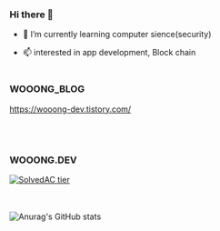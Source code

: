 

### Hi there 👋

- 🌱 I’m currently learning computer sience(security)<br>

- 📫 interested in app development, Block chain
<br><br>



### WOOONG_BLOG

https://wooong-dev.tistory.com/

<br><br>

### WOOONG.DEV

[![SolvedAC tier](http://mazassumnida.wtf/api/v2/generate_badge?boj=codethinking)](https://solved.ac/codethinkg)

<br><br>
![Anurag's GitHub stats](https://github-readme-stats.vercel.app/api?username=wooongdev&show_icons=true&theme=radical)
